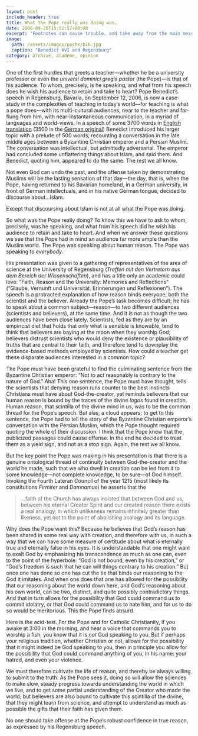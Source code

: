 ```yaml
---
layout: post
include_header: true
title: What the Pope really was doing was…
date: 2006-09-20T15:52:57+00:00
excerpt: 'Footnotes can cause trouble, and take away from the main message. But for Pope Benedict XVI, the message was about the centrality of reason.'
image:
  path: /assets/images/posts/b16.jpg
  caption: "Benedict XVI and Regensburg"
category: archive, academe, opinion
---
```

One of the first hurdles that greets a teacher—whether he be a university professor or even the <em>universi dominici gregis pastor</em> (the Pope)—is that of his audience. To whom, precisely, is he speaking, and what from his speech does he wish his audience to retain and take to heart? Pope Benedict’s speech in Regensburg, Bavaria, on September 12, 2006, is now a case-study in the complexities of teaching in today’s world—for teaching is what a pope does—with its multi-cultural audiences, near to the teacher and far-flung from him, with near-instantaneous communication, in a myriad of languages and world-views. In a speech of some 3700 words in <a href="http://www.vatican.va/holy_father/benedict_xvi/speeches/2006/september/documents/hf_ben-xvi_spe_20060912_university-regensburg_en.html">English translation</a> (3500 in the <a href="http://www.vatican.va/holy_father/benedict_xvi/speeches/2006/september/documents/hf_ben-xvi_spe_20060912_university-regensburg_ge.html">German original</a>) Benedict introduced his larger topic with a prelude of 500 words, recounting a conversation in the late middle ages between a Byzantine Christian emperor and a Persian Muslim. The conversation was intellectual, but admittedly adversarial. The emperor had concluded some unflattering things about Islam, and said them. And Benedict, quoting him, appeared to do the same. The rest we all know.

Not even God can undo the past, and the offense taken by demonstrating Muslims will be the lasting sensation of that day—the day, that is, when the Pope, having returned to his Bavarian homeland, in a German university, in front of German intellectuals, and in his native German tongue, decided to discourse about…Islam.

Except that discoursing about Islam is not at all what the Pope was doing.

So what was the Pope really doing? To know this we have to ask to whom, precisely, was he speaking, and what from his speech did he wish his audience to retain and take to heart. And when we answer these questions we see that the Pope had in mind an audience far more ample than the Muslim world. The Pope was speaking about human reason. The Pope was speaking to <em>everybody</em>.

His presentation was given to a gathering of representatives of the area of science at the University of Regensburg (<em>Treffen mit den Vertretern aus dem Bereich der Wissenschaften</em>), and has a title only an academic could love: “Faith, Reason and the University: Memories and Reflections” (“Glaube, Vernunft und Universität. Erinnerungen und Reflexionen”). The speech is a protracted explanation of how reason binds everyone, both the scientist and the believer. Already the Pope’s task becomes difficult; he has to speak about a common subject—reason—to two different audiences (scientists and believers), at the same time. And it is not as though the two audiences have been close lately. Scientists, fed as they are by an empiricist diet that holds that only what is sensible is knowable, tend to think that believers are baying at the moon when they worship God; believers distrust scientists who would deny the existence or plausibility of truths that are central to their faith, and therefore tend to downplay the evidence-based methods employed by scientists. How could a teacher get these disparate audiences interested in a common topic?

The Pope must have been grateful to find the culminating sentence from the Byzantine Christian emperor: “Not to act reasonably is contrary to the nature of God.” Aha! This one sentence, the Pope must have thought, tells the scientists that denying reason runs counter to the best instincts Christians must have about God-the-creator, yet reminds believers that our human reason is bound by the traces of the divine <em>logos</em> found in creation. Human reason, that scintilla of the divine mind in us, was to be the common thread for the Pope’s speech. But alas, a cloud appears; to get to this sentence, the Pope had to tell the story of the Byzantine Christian emperor’s conversation with the Persian Muslim, which the Pope thought required quoting the whole of their discussion. I think that the Pope knew that the publicized passages could cause offense. In the end he decided to treat them as a yield sign, and not as a stop sign. Again, the rest we all know.

But the key point the Pope was making in his presentation is that there is a genuine ontological thread of continuity between God-the-creator and the world he made, such that we who dwell in creation can be led from it to some knowledge—not complete knowledge, to be sure—of God himself. Invoking the Fourth Lateran Council of the year 1215 (most likely its constitutions <em>Firmiter</em> and <em>Damnamus</em>) he asserts that the

> …faith of the Church has always insisted that between God and us, between his eternal Creator Spirit and our created reason there exists a real analogy, in which unlikeness remains infinitely greater than likeness, yet not to the point of abolishing analogy and its language.

Why does the Pope want this? Because he believes that God’s reason has been shared in some real way with creation, and therefore with us, in such a way that we can have some measure of certitude about what is eternally true and eternally false in his eyes. It is understandable that one might want to exalt God by emphasizing his transcendence as much as one can, even to the point of the hyperbole: “God is not bound, even by his creation,” or “God’s freedom is such that he can will things contrary to his creation.” But once one has done so one has cut the tie that binds our reasoning to the God it imitates. And when one does that one has allowed for the possibility that our reasoning about the world down here, and God’s reasoning about his own world, can be two, distinct, and quite possibly contradictory things. And that in turn allows for the possibility that God could command us to commit idolatry, or that God could command us to hate him, and for us to do so would be meritorious. This the Pope finds absurd.

Here is the acid-test. For the Pope and for Catholic Christianity, if you awake at 3:00 in the morning, and hear a voice that commands you to worship a fish, you know that it is <em>not</em> God speaking to you. But if perhaps your religious tradition, whether Christian or not, allows for the possibility that it might indeed be God speaking to you, then in principle you allow for the possibility that God could command anything of you, in his name: your hatred, and even your violence.

We must therefore cultivate the life of reason, and thereby be always willing to submit to the truth. As the Pope sees it, doing so will allow the sciences to make slow, steady progress towards understanding the world in which we live, and to get some partial understanding of the Creator who made the world; but believers are also bound to cultivate this scintilla of the divine, that they might learn from science, and attempt to understand as much as possible the gifts that their faith has given them.

No one should take offense at the Pope’s robust confidence in true reason, as expressed by his Regensburg speech.
